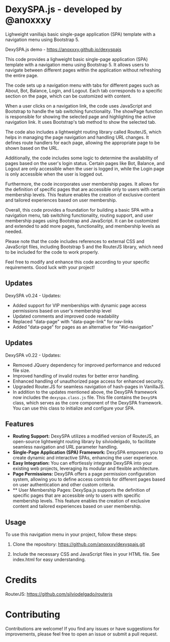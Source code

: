 # DexySPA.js - developed by @anoxxxy
Lighweight vanillajs basic single-page application (SPA) template with a navigation menu using Bootstrap 5.

DexySPA.js demo - https://anoxxxy.github.io/dexyspajs

This code provides a lighweight basic single-page application (SPA) template with a navigation menu using Bootstrap 5. It allows users to navigate between different pages within the application without refreshing the entire page.

The code sets up a navigation menu with tabs for different pages such as About, Bot, Balance, Login, and Logout. Each tab corresponds to a specific section on the page, which can be customized with content.

When a user clicks on a navigation link, the code uses JavaScript and Bootstrap to handle the tab switching functionality. The showPage function is responsible for showing the selected page and highlighting the active navigation link. It uses Bootstrap's tab method to show the selected tab.

The code also includes a lightweight routing library called RouterJS, which helps in managing the page navigation and handling URL changes. It defines route handlers for each page, allowing the appropriate page to be shown based on the URL.

Additionally, the code includes some logic to determine the availability of pages based on the user's login status. Certain pages like Bot, Balance, and Logout are only accessible when the user is logged in, while the Login page is only accessible when the user is logged out.

Furthermore, the code incorporates user membership pages. It allows for the definition of specific pages that are accessible only to users with certain membership levels. This feature enables the creation of exclusive content and tailored experiences based on user membership.

Overall, this code provides a foundation for building a basic SPA with a navigation menu, tab switching functionality, routing support, and user membership pages using Bootstrap and JavaScript. It can be customized and extended to add more pages, functionality, and membership levels as needed.

Please note that the code includes references to external CSS and JavaScript files, including Bootstrap 5 and the RouterJS library, which need to be included for the code to work properly.

Feel free to modify and enhance this code according to your specific requirements. Good luck with your project!

## Updates
DexySPA v0.24 - Updates:
- Added support for VIP memberships with dynamic page access permissions based on user's membership level
- Updated comments and improved code readability
- Replaced "data-page" with "data-page-link" for nav-links
- Added "data-page" for pages as an alternative for "#id-navigation"


## Updates
DexySPA v0.22 - Updates:
- Removed JQuery dependency for improved performance and reduced file size.
- Improved handling of invalid routes for better error handling.
- Enhanced handling of unauthorized page access for enhanced security.
- Upgraded Router.JS for seamless navigation of hash-pages in VanillaJS.
- In addition to the updates mentioned above, the DexySPA framework now includes the `dexyspa.class.js` file. This file contains the `DexySPA` class, which serves as the core component of the DexySPA framework. You can use this class to initialize and configure your SPA.


## Features

- **Routing Support:** DexySPA utilizes a modified version of RouterJS, an open-source lightweight routing library by silviodelgado, to facilitate seamless navigation and URL parameter handling.
- **Single-Page Application (SPA) Framework:** DexySPA empowers you to create dynamic and interactive SPAs, enhancing the user experience.
- **Easy Integration:** You can effortlessly integrate DexySPA into your existing web projects, leveraging its modular and flexible architecture.
- **Page Permissions:** DexySPA offers a page permission configuration system, allowing you to define access controls for different pages based on user authentication and other custom criteria.
- ** User Membership Pages: DexySpa.js supports the definition of specific pages that are accessible only to users with specific membership levels. This feature enables the creation of exclusive content and tailored experiences based on user membership.


## Usage

To use this navigation menu in your project, follow these steps:

1. Clone the repository:
https://github.com/anoxxxy/dexyspajs.git


2. Include the necessary CSS and JavaScript files in your HTML file.
See index.html for easy understanding.

# Credits

RouterJS: https://github.com/silviodelgado/routerjs

# Contributing

Contributions are welcome! If you find any issues or have suggestions for improvements, please feel free to open an issue or submit a pull request.
